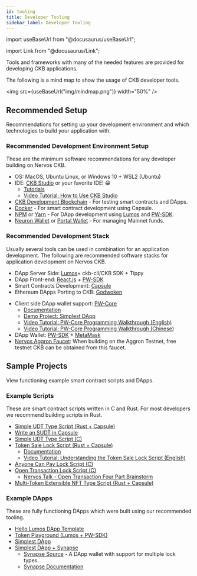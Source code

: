 ```yaml
---
id: tooling
title: Developer Tooling
sidebar_label: Developer Tooling
---
```

import useBaseUrl from "@docusaurus/useBaseUrl";

import Link from "@docusaurus/Link";

Tools and frameworks with many of the needed features are provided for developing CKB applications. 

The following is a mind map to show the usage of CKB developer tools.

<img src={useBaseUrl("img/mindmap.png")} width="50%" />

## Recommended Setup

Recommendations for setting up your development environment and which technologies to build your application with.

### Recommended Development Environment Setup

These are the minimum software recommendations for any developer building on Nervos CKB.

* OS: MacOS, Ubuntu Linux, or Windows 10 + WSL2 (Ubuntu)
* IDE: [CKB Studio](https://www.obsidians.io/) or your favorite IDE! 😁
  * [Tutorials](https://medium.com/nervos-ckb-israel/collection-of-ckb-studio-tutorials-9ffd573894)
  * [Video Tutorial: How to Use CKB Studio](https://www.youtube.com/watch?v=lOxXrVIfT2Y)
* [CKB Development Blockchain](https://docs.nervos.org/docs/basics/guides/devchain) - For testing smart contracts and DApps.
* [Docker](https://docs.docker.com/get-docker/) - For smart contract development using Capsule.
* [NPM](https://www.npmjs.com/get-npm) or [Yarn](https://classic.yarnpkg.com/en/docs/install/) - For DApp development using [Lumos](https://github.com/nervosnetwork/lumos) and [PW-SDK](https://github.com/lay2dev/pw-core).
* [Neuron Wallet](https://github.com/nervosnetwork/neuron/releases) or [Portal Wallet](https://ckb.pw/) - For managing Mainnet funds.

### Recommended Development Stack

Usually several tools can be used in combination for an application development. The following are recommended software stacks for application development on Nervos CKB.

- DApp Server Side: [Lumos](https://github.com/nervosnetwork/lumos)+ ckb-cli/CKB SDK + Tippy
- DApp Front-end: [React.js](https://reactjs.org/) + [PW-SDK](https://github.com/lay2dev/pw-core)
- Smart Contracts Development: [Capsule](https://github.com/nervosnetwork/capsule)
- Ethereum DApps Porting to CKB: [Godwoken](https://github.com/nervosnetwork/godwoken)

* Client side DApp wallet support: [PW-Core](https://github.com/lay2dev/pw-core)
  * [Documentation](https://docs.lay2.dev/)
  * [Demo Project: Simplest DApp](https://github.com/lay2dev/simplestdapp)
  * [Video Tutorial: PW-Core Programming Walkthrough (English)](https://www.youtube.com/watch?v=E2AYuRaeP9Q)
  * [Video Tutorial: PW-Core Programming Walkthrough (Chinese)](https://www.youtube.com/watch?v=NmMRM4PoE08)
* DApp Wallet: [PW-SDK](https://github.com/lay2dev/pw-core) + [MetaMask](https://metamask.io/)
* [Nervos Aggron Faucet](https://faucet.nervos.org/): When building on the Aggron Testnet, free testnet CKB can be obtained from this faucet.

## Sample Projects

View functioning example smart contract scripts and DApps.

### Example Scripts

These are smart contract scripts written in C and Rust. For most developers we recommend building scripts in Rust.

* [Simple UDT Type Script (Rust + Capsule)](https://github.com/jjyr/my-sudt)
* [Write an SUDT in Capsule](https://docs.nervos.org/docs/develop/tools/capsule/sudtbycapsule)
* [Simple UDT Type Script (C)](https://github.com/nervosnetwork/ckb-miscellaneous-scripts/blob/master/c/simple_udt.c)
* [Token Sale Lock Script (Rust + Capsule)](https://github.com/jordanmack/token-sale)
  * [Documentation](https://github.com/jordanmack/token-sale/blob/master/README.md)
  * [Video Tutorial: Understanding the Token Sale Lock Script (English)](https://youtu.be/ysUbx4FAKlE)
* [Anyone Can Pay Lock Script (C)](https://github.com/nervosnetwork/ckb-anyone-can-pay/blob/master/c/anyone_can_pay.c)
* [Open Transaction Lock Script (C)](https://github.com/nervosnetwork/ckb-miscellaneous-scripts/blob/master/c/open_transaction.c)
  * [Nervos Talk - Open Transaction Four Part Brainstorm](https://talk.nervos.org/t/open-tx-protocol-brainstorm-1-otx-in-general/4010)
* [Multi-Token Extensible NFT Type Script (Rust + Capsule)](https://github.com/jordanmack/nervos-ckb-nft)

### Example DApps

These are fully functioning DApps which were built using our recommended tooling.

* [Hello Lumos DApp Template](https://github.com/tspoff/hello-lumos)
* [Token Playground (Lumos + PW-SDK)](https://github.com/tspoff/token-playground)
* [Simplest DApp](https://github.com/lay2dev/simplestdapp)
* [Simplest DApp + Synapse](https://github.com/rebase-network/simplestdapp)
  * [Synapse Source](https://github.com/rebase-network/synapse-extension) - A DApp wallet with support for multiple lock types.
  * [Synapse Documentation](https://github.com/rebase-network/synapse-extension/tree/master/docs)
